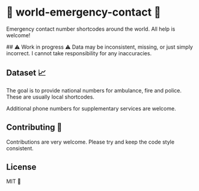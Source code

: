 # 🚨 world-emergency-contact 🚨
Emergency contact number shortcodes around the world. All help is welcome!

## ⚠️ Work in progress ⚠️
Data may be inconsistent, missing, or just simply incorrect. I cannot take responsibility for any inaccuracies.

## Dataset 📈
The goal is to provide national numbers for ambulance, fire and police. These are usually local shortcodes.

Additional phone numbers for supplementary services are welcome.

## Contributing 🤩
Contributions are very welcome. Please try and keep the code style consistent.

## License
MIT 🚀
